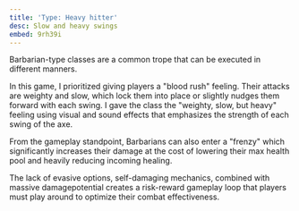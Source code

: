 ```yaml
---
title: 'Type: Heavy hitter'
desc: Slow and heavy swings
embed: 9rh39i
---
```


Barbarian-type classes are a common trope that can be executed in different manners.

In this game, I prioritized giving players a "blood rush" feeling.
Their attacks are weighty and slow, which lock them into place or slightly
nudges them forward with each swing. I gave the class the "weighty, slow, but heavy" feeling 
using visual and sound effects that emphasizes the strength of each swing of the axe.

From the gameplay standpoint, Barbarians can also enter a "frenzy" which significantly increases
their damage at the cost of lowering their max health pool and heavily reducing incoming healing.

The lack of evasive options, self-damaging mechanics, combined with massive damagepotential creates
a risk-reward gameplay loop that players must play around to optimize their combat effectiveness.
